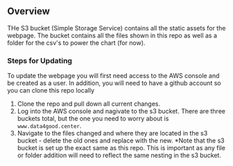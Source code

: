 ## Overview

THe S3 bucket (Simple Storage Service) contains all the static assets for the webpage. The bucket contains all the files shown in this repo as well as a folder for the csv's to power the chart (for now).

### Steps for Updating

To update the webpage you will first need access to the AWS console and be created as a user. In addition, you will need to have a github account so you can clone this repo locally

1) Clone the repo and pull down all current changes. 
2) Log into the AWS console and nagivate to the s3 bucket. There are three buckets total, but the one you need to worry about is `www.data4good.center`.
3) Navigate to the files changed and where they are located in the s3 bucket - delete the old ones and replace with the new. *Note that the s3 bucket is set up the exact same as this repo. This is important as any file or folder addition will need to reflect the same nesting in the s3 bucket.
 
 ### 